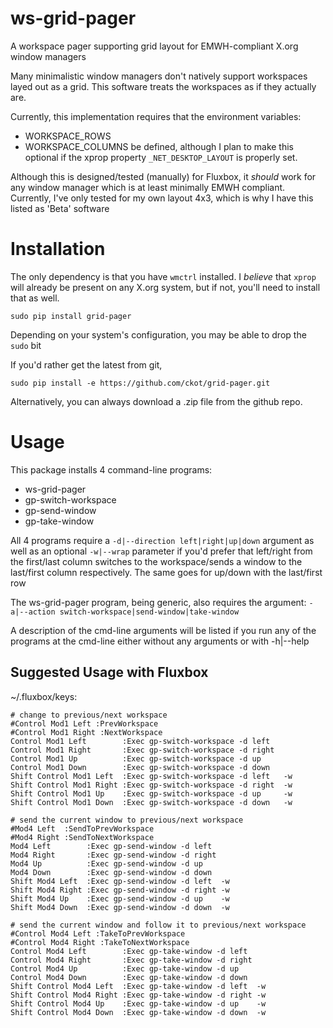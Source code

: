 # ws-grid-pager
A workspace pager supporting grid layout for EMWH-compliant X.org window managers

Many minimalistic window managers don't natively support workspaces layed
out as a grid.  This software treats the workspaces as if they actually are.

Currently, this implementation requires that the environment variables:
- WORKSPACE_ROWS
- WORKSPACE_COLUMNS
be defined, although I plan to make this optional if the xprop property
`_NET_DESKTOP_LAYOUT` is properly set.

Although this is designed/tested (manually) for Fluxbox, it *should* work for
any window manager which is at least minimally EMWH compliant.  Currently, I've
only tested for my own layout 4x3, which is why I have this listed as 'Beta'
software


# Installation
The only dependency is that you have `wmctrl` installed.  I *believe* that
`xprop` will already be present on any X.org system, but if not, you'll need
to install that as well.

`sudo pip install grid-pager`

Depending on your system's configuration, you may be able to drop the `sudo` bit

If you'd rather get the latest from git,

`sudo pip install -e https://github.com/ckot/grid-pager.git`

Alternatively, you can always download a .zip file from the github repo.


# Usage

This package installs 4 command-line programs:
- ws-grid-pager
- gp-switch-workspace
- gp-send-window
- gp-take-window

All 4 programs require a `-d|--direction left|right|up|down` argument as well
as an optional `-w|--wrap` parameter if you'd prefer that left/right from the
first/last column switches to the workspace/sends a window to the last/first
column respectively. The same goes for up/down with the last/first row

The ws-grid-pager program, being generic, also requires the argument:
`-a|--action switch-workspace|send-window|take-window`

A description of the cmd-line arguments will be listed if you run any of the
programs at the cmd-line either without any arguments or with -h|--help

## Suggested Usage with Fluxbox

~/.fluxbox/keys:

    # change to previous/next workspace
    #Control Mod1 Left :PrevWorkspace
    #Control Mod1 Right :NextWorkspace
    Control Mod1 Left        :Exec gp-switch-workspace -d left
    Control Mod1 Right       :Exec gp-switch-workspace -d right
    Control Mod1 Up          :Exec gp-switch-workspace -d up
    Control Mod1 Down        :Exec gp-switch-workspace -d down
    Shift Control Mod1 Left  :Exec gp-switch-workspace -d left   -w
    Shift Control Mod1 Right :Exec gp-switch-workspace -d right  -w
    Shift Control Mod1 Up    :Exec gp-switch-workspace -d up     -w
    Shift Control Mod1 Down  :Exec gp-switch-workspace -d down   -w

    # send the current window to previous/next workspace
    #Mod4 Left  :SendToPrevWorkspace
    #Mod4 Right :SendToNextWorkspace
    Mod4 Left        :Exec gp-send-window -d left
    Mod4 Right       :Exec gp-send-window -d right
    Mod4 Up          :Exec gp-send-window -d up
    Mod4 Down        :Exec gp-send-window -d down
    Shift Mod4 Left  :Exec gp-send-window -d left  -w
    Shift Mod4 Right :Exec gp-send-window -d right -w
    Shift Mod4 Up    :Exec gp-send-window -d up    -w
    Shift Mod4 Down  :Exec gp-send-window -d down  -w

    # send the current window and follow it to previous/next workspace
    #Control Mod4 Left :TakeToPrevWorkspace
    #Control Mod4 Right :TakeToNextWorkspace
    Control Mod4 Left        :Exec gp-take-window -d left
    Control Mod4 Right       :Exec gp-take-window -d right
    Control Mod4 Up          :Exec gp-take-window -d up
    Control Mod4 Down        :Exec gp-take-window -d down
    Shift Control Mod4 Left  :Exec gp-take-window -d left  -w
    Shift Control Mod4 Right :Exec gp-take-window -d right -w
    Shift Control Mod4 Up    :Exec gp-take-window -d up    -w
    Shift Control Mod4 Down  :Exec gp-take-window -d down  -w
